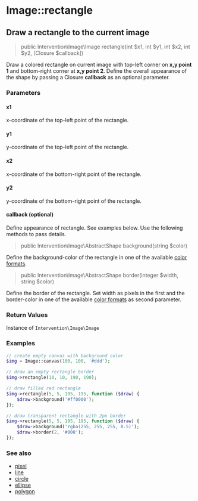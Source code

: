 # Image::rectangle
## Draw a rectangle to the current image

> public Intervention\Image\Image rectangle(int $x1, int $y1, int $x2, int $y2, [Closure $callback])

Draw a colored rectangle on current image with top-left corner on **x,y point 1** and bottom-right corner at **x,y point 2**. Define the overall appearance of the shape by passing a Closure **callback** as an optional parameter.

### Parameters

#### x1
x-coordinate of the top-left point of the rectangle.

#### y1
y-coordinate of the top-left point of the rectangle.

#### x2
x-coordinate of the bottom-right point of the rectangle.

#### y2
y-coordinate of the bottom-right point of the rectangle.

#### callback (optional)
Define appearance of rectangle. See examples below. Use the following methods to pass details.

> public Intervention\Image\AbstractShape background(string $color)

Define the background-color of the rectangle in one of the available [color formats](/v2/introduction/formats).

> public Intervention\Image\AbstractShape border(integer $width, string $color)

Define the border of the rectangle. Set width as pixels in the first and the border-color in one of the available [color formats](/v2/introduction/formats) as second parameter.


### Return Values
Instance of `Intervention\Image\Image`

### Examples

```php
// create empty canvas with background color
$img = Image::canvas(100, 100, '#ddd');

// draw an empty rectangle border
$img->rectangle(10, 10, 190, 190);

// draw filled red rectangle
$img->rectangle(5, 5, 195, 195, function ($draw) {
    $draw->background('#ff0000');
});

// draw transparent rectangle with 2px border
$img->rectangle(5, 5, 195, 195, function ($draw) {
    $draw->background('rgba(255, 255, 255, 0.5)');
    $draw->border(2, '#000');
});
```

### See also

- [pixel](/v2/api/pixel)
- [line](/v2/api/line)
- [circle](/v2/api/circle)
- [ellipse](/v2/api/ellipse)
- [polygon](/v2/api/polygon)
